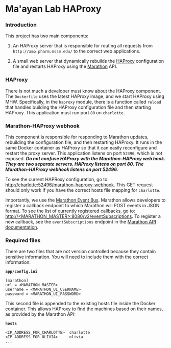 # Ma'ayan Lab HAProxy

### Introduction

This project has two main components:

1. An HAProxy server that is responsible for routing all requests from `http://amp.pharm.mssm.edu/` to the correct web applications.

2. A small web server that dynamically rebuilds the [HAProxy](http://www.haproxy.org/) configuration file and restarts HAProxy using the [Marathon](https://mesosphere.github.io/marathon/) API.

### HAProxy

There is not much a developer must know about the HAProxy component. The `Dockerfile` uses the latest HAProxy image, and we start HAProxy using MHW. Specifically, in the `haproxy` module, there is a function called `reload` that handles building the HAProxy configuration file and then starting HAProxy. This application must run port `80` on `charlotte`.

### Marathon-HAProxy webhook

This component is responsible for responding to Marathon updates, rebuilding the configuration file, and then restarting HAProxy. It runs in the same Docker container as HAProxy so that it can easily reconfigure and restart the proxy server. This application listens on port `52496`, which is not exposed. **_Do not confuse HAProxy with the Marathon-HAProxy web hook. They are two separate servers. HAProxy listens on port 80. The Marathon-HAProxy webhook listens on port 52496._**

To see the current HAPRoxy configuration, go to: [http://charlotte:52496/marathon-haproxy-webhook](http://charlotte:52496/marathon-haproxy-webhook). This GET request should only work if you have the correct hosts file mapping for `charlotte`.

Importantly, we use the [Marathon Event Bus](https://mesosphere.github.io/marathon/docs/event-bus.html). Marathon allows developers to register a callback endpoint to which Marathon will POST events in JSON format. To see the list of currently registered callbacks, go to: [http://<MARATHON_MASTER>:8080/v2/eventSubscriptions](http://elizabeth:8080/v2/eventSubscriptions). To register a new callback, see the `eventSubscriptions` endpoint in the [Marathon API documentation](https://mesosphere.github.io/marathon/docs/generated/api.html).

### Required files

There are two files that are not version controlled because they contain sensitive information. You will need to include them with the correct information:

**`app/config.ini`**

```
[marathon]
url = <MARATHON_MASTER>
username = <MARATHON_UI_USERNAME>
password = <MARATHON_UI_PASSWORD>
```

This second file is appended to the existing hosts file inside the Docker container. This allows HAProxy to find the machines based on their names, as provided by the Marathon API:

**`hosts`**

```
<IP_ADDRESS_FOR_CHARLOTTE>  charlotte
<IP_ADDRESS_FOR_OLIVIA>     olivia
...
```
